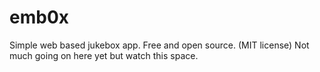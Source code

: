# emb0x
Simple web based jukebox app.
Free and open source. (MIT license)
Not much going on here yet but watch this space.
